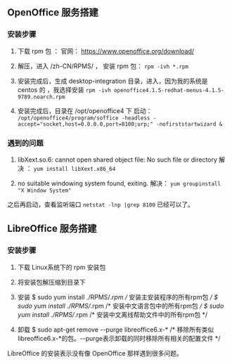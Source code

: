 ## OpenOffice 服务搭建
### 安装步骤

1. 下载 rpm 包 ： 官网： https://www.openoffice.org/download/

2. 解压，进入 /zh-CN/RPMS/ ， 安装 rpm 包： `rpm -ivh *.rpm`

3. 安装完成后，生成 desktop-integration 目录，进入，因为我的系统是 centos 的 ，我选择安装 `rpm -ivh openoffice4.1.5-redhat-menus-4.1.5-9789.noarch.rpm`

4. 安装完成后，目录在 /opt/openoffice4 下
    启动： `/opt/openoffice4/program/soffice -headless -accept="socket,host=0.0.0.0,port=8100;urp;" -nofirststartwizard &`


### 遇到的问题
1. libXext.so.6: cannot open shared object file: No such file or directory
    解决 ： `yum install libXext.x86_64`

2. no suitable windowing system found, exiting.
    解决： `yum groupinstall "X Window System"`

之后再启动，查看监听端口 `netstat -lnp |grep 8100`
已经可以了。


## LibreOffice 服务搭建
### 安装步骤

1. 下载 Linux系统下的 rpm 安装包

2. 将安装包解压缩到目录下

3. 安装
   $ sudo yum install ./RPMS/*.rpm  /* 安装主安装程序的所有rpm包 */
   $ sudo yum install ./RPMS/*.rpm  /* 安装中文语言包中的所有rpm包 */
   $ sudo yum install ./RPMS/*.rpm  /* 安装中文离线帮助文件中的所有rpm包 */

4. 卸载
    $ sudo apt-get remove --purge libreoffice6.x-*  /* 移除所有类似libreoffice6.x-*的包。--purge表示卸载的同时移除所有相关的配置文件 */
    
LibreOffice 的安装表示没有像 OpenOffice 那样遇到很多问题。